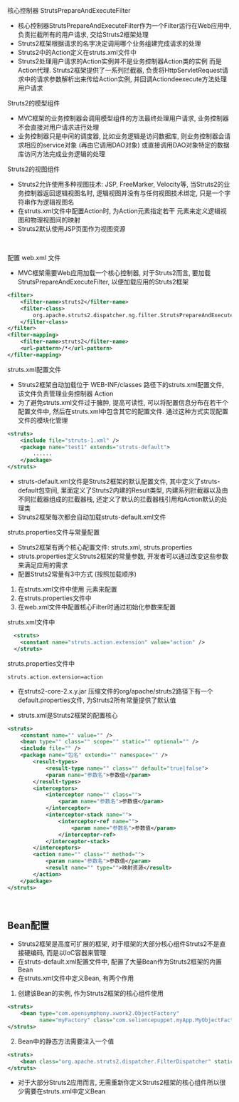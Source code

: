 核心控制器 StrutsPrepareAndExecuteFilter

* 核心控制器StrutsPrepareAndExecuteFilter作为一个Filter运行在Web应用中, 负责拦截所有的用户请求, 交给Struts2框架处理 
* Struts2框架根据请求的名字决定调用哪个业务组建完成请求的处理
* Struts2中的Action定义在struts.xml文件中
* Struts2处理用户请求的Action实例并不是业务控制器Action类的实例 而是Action代理. Struts2框架提供了一系列拦截器, 负责将HttpServletRequest请求中的请求参数解析出来传给Action实例, 并回调Actiondeexecute方法处理用户请求


Struts2的模型组件

* MVC框架的业务控制器会调用模型组件的方法最终处理用户请求, 业务控制器不会直接对用户请求进行处理
* 业务控制器只是中间的调度器, 比如业务逻辑是访问数据库, 则业务控制器会请求相应的service对象 (再由它调用DAO对象) 或直接调用DAO对象特定的数据库访问方法完成业务逻辑的处理

Struts2的视图组件

* Struts2允许使用多种视图技术: JSP, FreeMarker, Velocity等, 当Struts2的业务控制器返回逻辑视图名时, 逻辑视图并没有与任何视图技术绑定, 只是一个字符串作为逻辑视图名
* 在struts.xml文件中配置Action时, 为Action元素指定若干 <result> 元素来定义逻辑视图和物理视图间的映射
* Struts2默认使用JSP页面作为视图资源 
  
<br>

配置 web.xml 文件
* MVC框架需要Web应用加载一个核心控制器, 对于Struts2而言, 要加载StrutsPrepareAndExecuteFilter, 以便加载应用的Struts2框架
```xml
<filter>
    <filter-name>struts2</filter-name>
    <filter-class>
        org.apache.struts2.dispatcher.ng.filter.StrutsPrepareAndExecuteFilter
    </filter-class>
</filter>
<filter-mapping>
    <filter-name>struts2</filter-name>
    <url-pattern>/*</url-pattern>
</filter-mapping>
```

struts.xml配置文件
* Struts2框架自动加载位于 WEB-INF/classes 路径下的struts.xml配置文件, 该文件负责管理业务控制器 Action
* 为了避免struts.xml文件过于臃肿, 提高可读性, 可以将配置信息分布在若干个配置文件中, 然后在struts.xml中包含其它的配置文件. 通过这种方式实现配置文件的模块化管理
```xml
<struts>
    <include file="struts-1.xml" />
    <package name="test1" extends="struts-default">
        ......
    </package>
</struts>
```
* struts-default.xml文件是Struts2框架的默认配置文件, 其中定义了struts-default包空间, 里面定义了Struts2内建的Result类型, 内建系列拦截器以及由不同拦截器组成的拦截器栈, 还定义了默认的拦截器栈引用和Action默认的处理类
* Struts2框架每次都会自动加载struts-default.xml文件 


struts.properties文件与常量配置
* Struts2框架有两个核心配置文件: struts.xml, struts.properties
* struts.properties定义Struts2框架的常量参数, 开发者可以通过改变这些参数来满足应用的需求
* 配置Struts2常量有3中方式 (按照加载顺序)
1) 在struts.xml文件中使用 <constant> 元素来配置
2) 在struts.properties文件中
3) 在web.xml文件中配置核心Filter时通过初始化参数来配置

struts.xml文件中
```xml
  <struts>
    <constant name="struts.action.extension" value="action" />
  </struts>
```

struts.properties文件中
```properties
struts.action.extension=action
```

* 在struts2-core-2.x.y.jar 压缩文件的org/apache/struts2路径下有一个default.properties文件, 为Struts2所有常量提供了默认值

* struts.xml是Struts2框架的配置核心

```xml
<struts>
    <constant name="" value="" />
    <bean type="" class="" scope="" static="" optional="" />
    <include file="" />
    <package name="包名" extends="" namespace="" />
        <result-types>
            <result-type name="" class="" default="true|false">
            <param name="参数名">参数值</param>
        </result-types>
        <interceptors>
            <interceptor name="" class="">
                <param name="参数名">参数值</param>
            </interceptor>
            <interceptor-stack name="">
                <interceptor-ref name="">
                    <param name="参数名">参数值</param>
                </interceptor-ref>
            </interceptor-stack>
        </interceptors>
        <action name="" class="" method="">
            <param name="参数名">参数值</param>
            <result name="" type="">映射资源</result>
        </action>
    </package>
</struts>
```

<br>

## Bean配置

* Struts2框架是高度可扩展的框架, 对于框架的大部分核心组件Struts2不是直接硬编码, 而是以loC容器来管理 
* 在struts-default.xml配置文件中, 配置了大量Bean作为Struts2框架的内置Bean
* 在struts.xml文件中定义Bean, 有两个作用
1) 创建该Bean的实例, 作为Struts2框架的核心组件使用
```xml
<struts>
    <bean type="com.opensymphony.xwork2.ObjectFactory"
          name="myFactory" class="com.seliencepuppet.myApp.MyObjectFactory" />
</struts>
```
2) Bean中的静态方法需要注入一个值
```xml
<struts>
    <bean class="org.apache.struts2.dispatcher.FilterDispatcher" static="true" />
</struts>
```

* 对于大部分Struts2应用而言, 无需重新你定义Struts2框架的核心组件所以很少需要在struts.xml中定义Bean
